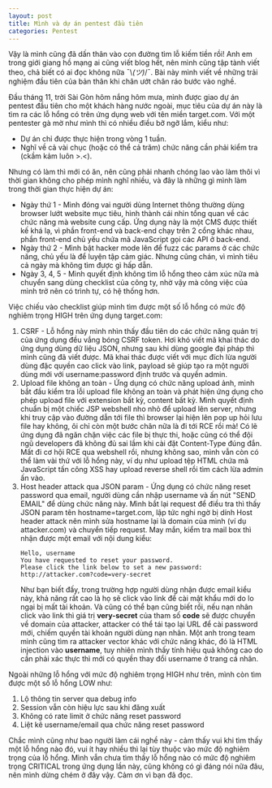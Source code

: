 ```yaml
---
layout: post
title: Mình và dự án pentest đầu tiên
categories: Pentest
---
```

Vậy là mình cũng đã dấn thân vào con đường tìm lỗ kiếm tiền rồi! Anh em trong giới giang hồ mạng ai cũng viết blog hết, nên mình cũng tập tành viết theo, chả biết có ai đọc không nữa ¯\\_(ツ)_/¯. Bài này mình viết về những trải nghiệm đầu tiên của bản thân khi chân ướt chân ráo bước vào nghề.

Đầu tháng 11, trời Sài Gòn hôm nắng hôm mưa, mình được giao dự án pentest đầu tiên cho một khách hàng nước ngoài, mục tiêu của dự án này là tìm ra các lỗ hổng có trên ứng dụng web với tên miền target.com. Với một pentester gà mờ như mình thì có nhiều điều bỡ ngỡ lắm, kiểu như:
* Dự án chỉ được thực hiện trong vòng 1 tuần.
* Nghĩ về cả vài chục (hoặc có thể cả trăm) chức năng cần phải kiểm tra (ckầm kảm luôn >.<).

Nhưng có làm thì mới có ăn, nên cũng phải nhanh chóng lao vào làm thôi vì thời gian không cho phép mình nghĩ nhiều, và đây là những gì mình làm trong thời gian thực hiện dự án:
* Ngày thứ 1 - Mình đóng vai người dùng Internet thông thường dùng browser lướt website mục tiêu, hình thành cái nhìn tổng quan về các chức năng mà website cung cấp. Ứng dụng này là một CMS được thiết kế khá lạ, vì phần front-end và back-end chạy trên 2 cổng khác nhau, phần front-end chủ yếu chứa mã JavaScript gọi các API ở back-end.
* Ngày thứ 2 - Mình bật hacker mode lên để fuzz các params ở các chức năng, chủ yếu là để luyện tập cảm giác. Nhưng cũng chán, vì mình tiêu cả ngày mà không tìm được gì hấp dẫn.
* Ngày 3, 4, 5 - Mình quyết định không tìm lỗ hổng theo cảm xúc nữa mà chuyển sang dùng checklist của công ty, nhờ vậy mà công việc của mình trở nên có trình tự, có hệ thống hơn.

Việc chiếu vào checklist giúp mình tìm được một số lỗ hổng có mức độ nghiêm trọng HIGH trên ứng dụng target.com:
1. CSRF - Lỗ hổng này mình nhìn thấy đầu tiên do các chức năng quản trị của ứng dụng đều vắng bóng CSRF token. Hơi khó viết mã khai thác do ứng dụng dùng dữ liệu JSON, nhưng sau khi dùng google đại pháp thì mình cũng đã viết được. Mã khai thác được viết với mục đích lừa người dùng đặc quyền cao click vào link, payload sẽ giúp tạo ra một người dùng mới với username:password định trước và quyền admin.
1. Upload file không an toàn - Ứng dụng có chức năng upload ảnh, mình bắt đầu kiểm tra lỗi upload file không an toàn và phát hiện ứng dụng cho phép upload file với extension bất kỳ, content bất kỳ. Mình quyết định chuẩn bị một chiếc JSP webshell nho nhỏ để upload lên server, nhưng khi truy cập vào đường dẫn tới file thì browser lại hiện lên pop up hỏi lưu file hay không, ôi chỉ còn một bước chân nữa là đi tới RCE rồi mà! Có lẽ ứng dụng đã ngăn chặn việc các file bị thực thi, hoặc cũng có thể đội ngũ developers đã không đủ sai lầm khi cài đặt Content-Type đúng đắn. Mất đi cơ hội RCE qua webshell rồi, nhưng không sao, mình vẫn còn có thể làm vài thứ với lỗ hổng này, ví dụ như upload tệp HTML chứa mã JavaScript tấn công XSS hay upload reverse shell rồi tìm cách lừa admin ấn vào.
1. Host header attack qua JSON param - Ứng dụng có chức năng reset password qua email, người dùng cần nhập username và ấn nút "SEND EMAIL" để dùng chức năng này. Mình bắt lại request để điều tra thì thấy JSON param tên hostname=target.com, lập tức nghi ngờ bị dính Host header attack nên mình sửa hostname lại là domain của mình (ví dụ attacker.com) và chuyển tiếp request. May mắn, kiểm tra mail box thì nhận được một email với nội dung kiểu:
    ```
    Hello, username
    You have requested to reset your password.
    Please click the link below to set a new password: http://attacker.com?code=very-secret
    ```
    Như bạn biết đấy, trong trường hợp người dùng nhận được email kiểu này, khả năng rất cao là họ sẽ click vào link để cài mật khẩu mới do lo ngại bị mất tài khoản. Và cũng có thể bạn cũng biết rồi, nếu nạn nhân click vào link thì giá trị **very-secret** của tham số **code** sẽ được chuyển về domain của attacker, attacker có thể tái tạo lại URL để cài password mới, chiếm quyền tài khoản người dùng nạn nhân. Một anh trong team mình cũng tìm ra attacker vector khác với chức năng khác, đó là HTML injection vào **username**, tuy nhiên mình thấy tính hiệu quả không cao do cần phải xác thực thì mới có quyền thay đổi username ở trang cá nhân.

Ngoài những lỗ hổng với mức độ nghiêm trọng HIGH như trên, mình còn tìm được một số lỗ hổng LOW như:
1. Lộ thông tin server qua debug info
1. Session vẫn còn hiệu lực sau khi đăng xuất
1. Không có rate limit ở chức năng reset password
1. Liệt kê username/email qua chức năng reset password

Chắc mình cũng như bao người làm cái nghề này - cảm thấy vui khi tìm thấy một lỗ hổng nào đó, vui ít hay nhiều thì lại tùy thuộc vào mức độ nghiêm trọng của lỗ hổng. Mình vẫn chưa tìm thấy lỗ hổng nào có mức độ nghiêm trọng CRITICAL trong ứng dụng lần này, cũng không có gì đáng nói nữa đâu, nên mình dừng chém ở đây vậy. Cảm ơn vì bạn đã đọc.
